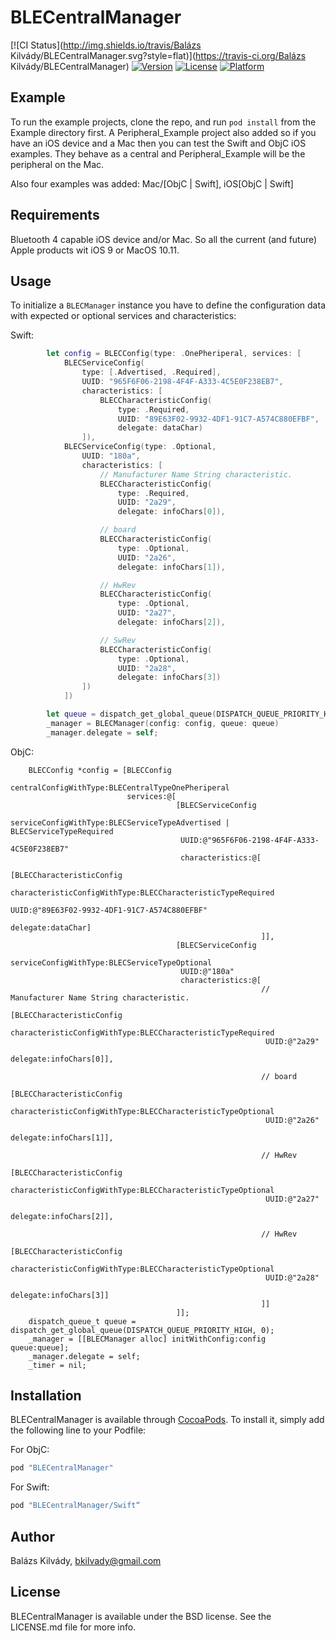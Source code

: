 # BLECentralManager

[![CI Status](http://img.shields.io/travis/Balázs Kilvády/BLECentralManager.svg?style=flat)](https://travis-ci.org/Balázs Kilvády/BLECentralManager)
[![Version](https://img.shields.io/cocoapods/v/BLECentralManager.svg?style=flat)](http://cocoapods.org/pods/BLECentralManager)
[![License](https://img.shields.io/cocoapods/l/BLECentralManager.svg?style=flat)](http://cocoapods.org/pods/BLECentralManager)
[![Platform](https://img.shields.io/cocoapods/p/BLECentralManager.svg?style=flat)](http://cocoapods.org/pods/BLECentralManager)

## Example

To run the example projects, clone the repo, and run `pod install` from the Example directory first. A Peripheral_Example project also added so if you have an iOS device and a Mac then you can test the Swift and ObjC iOS examples. They behave as a central and Peripheral_Example will be the peripheral on the Mac.

Also four examples was added: Mac/[ObjC | Swift], iOS[ObjC | Swift]

## Requirements

Bluetooth 4 capable iOS device and/or Mac. So all the current (and future) Apple products wit iOS 9 or MacOS 10.11.

## Usage

To initialize a `BLECManager` instance you have to define the configuration data with expected or optional services and characteristics:

Swift:
```swift
        let config = BLECConfig(type: .OnePheriperal, services: [
            BLECServiceConfig(
                type: [.Advertised, .Required],
                UUID: "965F6F06-2198-4F4F-A333-4C5E0F238EB7",
                characteristics: [
                    BLECCharacteristicConfig(
                        type: .Required,
                        UUID: "89E63F02-9932-4DF1-91C7-A574C880EFBF",
                        delegate: dataChar)
                ]),
            BLECServiceConfig(type: .Optional,
                UUID: "180a",
                characteristics: [
                    // Manufacturer Name String characteristic.
                    BLECCharacteristicConfig(
                        type: .Required,
                        UUID: "2a29",
                        delegate: infoChars[0]),

                    // board
                    BLECCharacteristicConfig(
                        type: .Optional,
                        UUID: "2a26",
                        delegate: infoChars[1]),

                    // HwRev
                    BLECCharacteristicConfig(
                        type: .Optional,
                        UUID: "2a27",
                        delegate: infoChars[2]),

                    // SwRev
                    BLECCharacteristicConfig(
                        type: .Optional,
                        UUID: "2a28",
                        delegate: infoChars[3])
                ])
            ])

        let queue = dispatch_get_global_queue(DISPATCH_QUEUE_PRIORITY_HIGH, 0)
        _manager = BLECManager(config: config, queue: queue)
        _manager.delegate = self;
```

ObjC:
```objc
    BLECConfig *config = [BLECConfig
                          centralConfigWithType:BLECentralTypeOnePheriperal
                          services:@[
                                     [BLECServiceConfig
                                      serviceConfigWithType:BLECServiceTypeAdvertised | BLECServiceTypeRequired
                                      UUID:@"965F6F06-2198-4F4F-A333-4C5E0F238EB7"
                                      characteristics:@[
                                                        [BLECCharacteristicConfig
                                                         characteristicConfigWithType:BLECCharacteristicTypeRequired
                                                         UUID:@"89E63F02-9932-4DF1-91C7-A574C880EFBF"
                                                         delegate:dataChar]
                                                        ]],
                                     [BLECServiceConfig
                                      serviceConfigWithType:BLECServiceTypeOptional
                                      UUID:@"180a"
                                      characteristics:@[
                                                        // Manufacturer Name String characteristic.
                                                        [BLECCharacteristicConfig
                                                         characteristicConfigWithType:BLECCharacteristicTypeRequired
                                                         UUID:@"2a29"
                                                         delegate:infoChars[0]],

                                                        // board
                                                        [BLECCharacteristicConfig
                                                         characteristicConfigWithType:BLECCharacteristicTypeOptional
                                                         UUID:@"2a26"
                                                         delegate:infoChars[1]],

                                                        // HwRev
                                                        [BLECCharacteristicConfig
                                                         characteristicConfigWithType:BLECCharacteristicTypeOptional
                                                         UUID:@"2a27"
                                                         delegate:infoChars[2]],

                                                        // HwRev
                                                        [BLECCharacteristicConfig
                                                         characteristicConfigWithType:BLECCharacteristicTypeOptional
                                                         UUID:@"2a28"
                                                         delegate:infoChars[3]]
                                                        ]]
                                     ]];
    dispatch_queue_t queue = dispatch_get_global_queue(DISPATCH_QUEUE_PRIORITY_HIGH, 0);
    _manager = [[BLECManager alloc] initWithConfig:config queue:queue];
    _manager.delegate = self;
    _timer = nil;
```

## Installation

BLECentralManager is available through [CocoaPods](http://cocoapods.org). To install
it, simply add the following line to your Podfile:

For ObjC:
```ruby
pod "BLECentralManager"
```

For Swift:
```ruby
pod "BLECentralManager/Swift“
```

## Author

Balázs Kilvády, bkilvady@gmail.com

## License

BLECentralManager is available under the BSD license. See the LICENSE.md file for more info.
